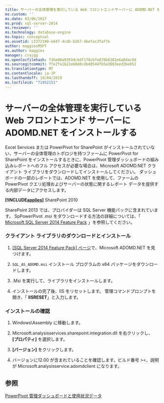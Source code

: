 ```yaml
---
title: サーバーの全体管理を実行している Web フロントエンドサーバーに ADOMD.NET をインストールする |Microsoft Docs
ms.custom: ''
ms.date: 03/06/2017
ms.prod: sql-server-2014
ms.reviewer: ''
ms.technology: database-engine
ms.topic: conceptual
ms.assetid: c2372180-e847-4cdb-b267-4befac3faf7e
author: maggiesMSFT
ms.author: maggies
manager: craigg
ms.openlocfilehash: f36e00a9393dcbdf1f8cbfe878b8382e6a8dac9d
ms.sourcegitcommit: ffe2fa1b22e6040cdbd8544fb5a3083eed3be852
ms.translationtype: MT
ms.contentlocale: ja-JP
ms.lasthandoff: 10/04/2019
ms.locfileid: "71952151"
---
```

# <a name="install-adomdnet-on-web-front-end-servers-running-central-administration"></a>サーバーの全体管理を実行している Web フロントエンド サーバーに ADOMD.NET をインストールする
  Excel Services または PowerPivot for SharePoint がインストールされていない、サーバーの全体管理のトポロジを持つファームに PowerPivot for SharePoint をインストールするときに、PowerPivot 管理ダッシュボードの組み込みレポートへのフル アクセスが必要な場合は、Microsoft ADOMD.NET クライアント ライブラリをダウンロードしてインストールしてください。 ダッシュボードの一部のレポートでは、ADOMD.NET を使用して、ファームの PowerPivot クエリ処理およびサーバーの状態に関するレポート データを提供する内部データにアクセスします。  
  
 **[!INCLUDE[applies](../../includes/applies-md.md)]**  SharePoint 2010  
  
 SharePoint 2013 では、プロバイダーは SQL Server 機能パックに含まれています。 SpPowerPivot .msi をダウンロードする方法の詳細については、「 [Microsoft SQL Server 2014 Feature Pack](https://www.microsoft.com/download/details.aspx?id=35577) 」を参照してください。  
  
### <a name="download-and-install-the-client-library"></a>クライアント ライブラリのダウンロードとインストール  
  
1.  [ [SQL Server 2014 Feature Pack] ページ](https://go.microsoft.com/fwlink/?LinkID=296473)で、Microsoft ADOMD.NET を見つけます。  
  
2.  `SQL_AS_ADOMD.msi` インストール プログラムの x64 パッケージをダウンロードします。  
  
3.  .Msi を実行して、ライブラリをインストールします。  
  
4.  インストールの完了後、IIS をリセットします。 管理コマンドプロンプトを開き、「 **IISRESET**」と入力します。  
  
### <a name="verify-installation"></a>インストールの確認  
  
1.  Windows\Assembly に移動します。  
  
2.  Microsoft.analysisservices.sharepoint.integration.dll を右クリックし、 **[プロパティ]** を選択します。  
  
3.  **[バージョン]** をクリックします。  
  
4.  バージョンに12.00 が含まれていることを確認します。ビルド番号 >\<、説明が Microsoft.analysisservice.adomdclient になります。  
  
## <a name="see-also"></a>参照  
 [PowerPivot 管理ダッシュボードと使用状況データ](https://docs.microsoft.com/analysis-services/power-pivot-sharepoint/power-pivot-management-dashboard-and-usage-data)  
  
  
